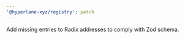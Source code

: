 ```yaml
---
'@hyperlane-xyz/registry': patch
---
```


Add missing entries to Radix addresses to comply with Zod schema.
